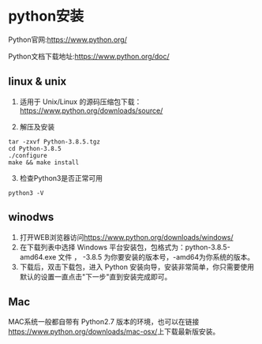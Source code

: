 # python安装

Python官网:<https://www.python.org/>

Python文档下载地址:<https://www.python.org/doc/>

## linux & unix

1. 适用于 Unix/Linux 的源码压缩包下载：<https://www.python.org/downloads/source/>

2. 解压及安装

```shell
tar -zxvf Python-3.8.5.tgz
cd Python-3.8.5
./configure
make && make install 
```

3. 检查Python3是否正常可用

```shell
python3 -V
```

## winodws

1. 打开WEB浏览器访问<https://www.python.org/downloads/windows/>
2. 在下载列表中选择 Windows 平台安装包，包格式为：python-3.8.5-amd64.exe 文件 ， -3.8.5 为你要安装的版本号，-amd64为你系统的版本。
3. 下载后，双击下载包，进入 Python 安装向导，安装非常简单，你只需要使用默认的设置一直点击"下一步"直到安装完成即可。

## Mac

MAC系统一般都自带有 Python2.7 版本的环境，也可以在链接<https://www.python.org/downloads/mac-osx/>上下载最新版安装。

